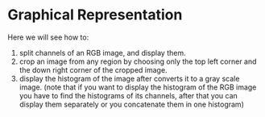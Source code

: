 # Graphical Representation
Here we will see how to: 

 1. split channels of an RGB image, and display them.
 2. crop an image from any region by choosing only the top left corner and the down right corner of the cropped image.
 3. display the histogram of the image after converts it to a gray scale image. (note that if you want to display the histogram of the RGB image you have to find the histograms of its channels, after that you can display them separately or you concatenate them in one histogram)
